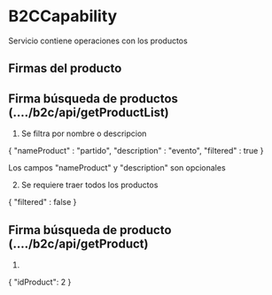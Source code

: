 # B2CCapability

Servicio contiene operaciones con los productos

## Firmas del producto

## Firma búsqueda de productos (..../b2c/api/getProductList)

1.  Se filtra por nombre o descripcion

{
	"nameProduct" : "partido",
	"description" : "evento",
	"filtered" : true
}

Los campos "nameProduct" y "description" son opcionales

2. Se requiere traer todos los productos

{
	"filtered" : false
}

## Firma búsqueda de producto (..../b2c/api/getProduct)

1. 
{
	"idProduct": 2
}


